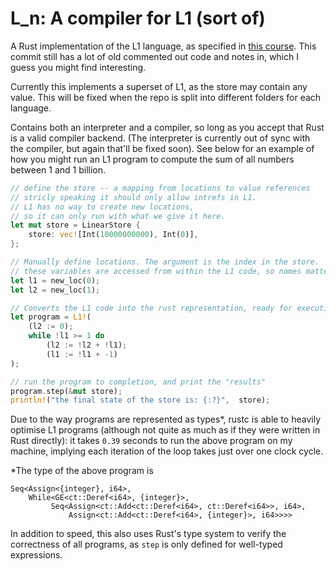 # L_n: A compiler for L1 (sort of)

A Rust implementation of the L1 language, as specified in 
[this course](https://www.cl.cam.ac.uk/teaching/2021/Semantics/). This commit still has a lot of 
old commented out code and notes in, which I guess you might find interesting.
 
Currently this implements a superset of L1, as the store may contain any value. This will be fixed when the repo
is split into different folders for each language.

Contains both an interpreter and a compiler, so long as you accept that Rust is a valid compiler backend.
(The interpreter is currently out of sync with the compiler, but again that'll be fixed soon).
See below for an example of how you might run an L1 program to compute the sum of all numbers
between 1 and 1 billion.

```rust
// define the store -- a mapping from locations to value references
// stricly speaking it should only allow intrefs in L1.
// L1 has no way to create new locations,
// so it can only run with what we give it here.
let mut store = LinearStore {
    store: vec![Int(10000000000), Int(0)],
};

// Manually define locations. The argument is the index in the store.
// these variables are accessed from within the L1 code, so names matter.
let l1 = new_loc(0);
let l2 = new_loc(1);

// Converts the L1 code into the rust representation, ready for execution.  
let program = L1!(
    (l2 := 0);
    while !l1 >= 1 do
        (l2 := !l2 + !l1);
        (l1 := !l1 + -1)
);

// run the program to completion, and print the "results"
program.step(&mut store);
println!("the final state of the store is: {:?}",  store);
``` 

Due to the way programs are represented as types*, rustc is able to heavily optimise L1 programs 
(although not quite as much as if they were written in Rust directly): it takes `0.39` seconds to
run the above program on my machine, implying each iteration of the loop takes just over one 
clock cycle.

\*The type of the above program is
```
Seq<Assign<{integer}, i64>, 
    While<GE<ct::Deref<i64>, {integer}>, 
         Seq<Assign<ct::Add<ct::Deref<i64>, ct::Deref<i64>>, i64>, 
             Assign<ct::Add<ct::Deref<i64>, {integer}>, i64>>>>
```
In addition to speed, this also uses Rust's type system to verify the correctness of all programs, as `step` is only
defined for well-typed expressions.